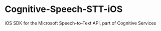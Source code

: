 # Cognitive-Speech-STT-iOS
iOS SDK for the Microsoft Speech-to-Text API, part of Cognitive Services
